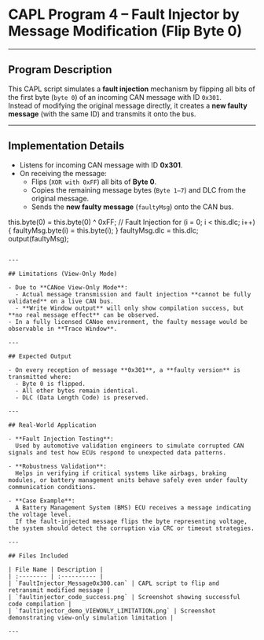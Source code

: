 
# CAPL Program 4 – Fault Injector by Message Modification (Flip Byte 0)

---

## Program Description

This CAPL script simulates a **fault injection** mechanism by flipping all bits of the first byte (`byte 0`) of an incoming CAN message with ID `0x301`.  
Instead of modifying the original message directly, it creates a **new faulty message** (with the same ID) and transmits it onto the bus.

---

## Implementation Details

- Listens for incoming CAN message with ID **0x301**.
- On receiving the message:
  - Flips (`XOR with 0xFF`) all bits of **Byte 0**.
  - Copies the remaining message bytes (`Byte 1–7`) and DLC from the original message.
  - Sends the **new faulty message** (`faultyMsg`) onto the CAN bus.

this.byte(0) = this.byte(0) ^ 0xFF; // Fault Injection
for (i = 0; i < this.dlc; i++) {
    faultyMsg.byte(i) = this.byte(i);
}
faultyMsg.dlc = this.dlc;
output(faultyMsg);
```

---

## Limitations (View-Only Mode)

- Due to **CANoe View-Only Mode**:
  - Actual message transmission and fault injection **cannot be fully validated** on a live CAN bus.
  - **Write Window output** will only show compilation success, but **no real message effect** can be observed.
- In a fully licensed CANoe environment, the faulty message would be observable in **Trace Window**.

---

## Expected Output

- On every reception of message **0x301**, a **faulty version** is transmitted where:
  - Byte 0 is flipped.
  - All other bytes remain identical.
  - DLC (Data Length Code) is preserved.

---

## Real-World Application

- **Fault Injection Testing**:  
  Used by automotive validation engineers to simulate corrupted CAN signals and test how ECUs respond to unexpected data patterns.

- **Robustness Validation**:  
  Helps in verifying if critical systems like airbags, braking modules, or battery management units behave safely even under faulty communication conditions.

- **Case Example**:  
  A Battery Management System (BMS) ECU receives a message indicating the voltage level.  
  If the fault-injected message flips the byte representing voltage, the system should detect the corruption via CRC or timeout strategies.

---

## Files Included

| File Name | Description |
| :-------- | :---------- |
| `FaultInjector_Message0x300.can` | CAPL script to flip and retransmit modified message |
| `faultinjector_code_success.png` | Screenshot showing successful code compilation |
| `faultinjector_demo_VIEWONLY_LIMITATION.png` | Screenshot demonstrating view-only simulation limitation |

---

